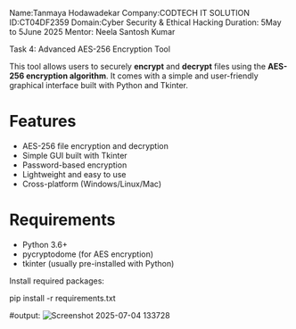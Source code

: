 Name:Tanmaya Hodawadekar
Company:CODTECH IT SOLUTION
ID:CT04DF2359
Domain:Cyber Security & Ethical Hacking 
Duration: 5May to 5June 2025
Mentor: Neela Santosh Kumar

Task 4: Advanced AES-256 Encryption Tool

This tool allows users to securely **encrypt** and **decrypt** files using the **AES-256 encryption algorithm**. It comes with a simple and user-friendly graphical interface built with Python and Tkinter.

# Features

- AES-256 file encryption and decryption
- Simple GUI built with Tkinter
- Password-based encryption
- Lightweight and easy to use
- Cross-platform (Windows/Linux/Mac)

# Requirements

- Python 3.6+
- pycryptodome (for AES encryption)
- tkinter (usually pre-installed with Python)

Install required packages:

pip install -r requirements.txt

#output:
![Screenshot 2025-07-04 133728](https://github.com/user-attachments/assets/670d581d-acb2-4d35-8f48-acd57cb1c1ce)

